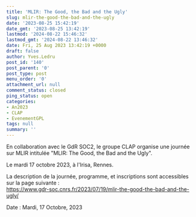 ```yaml
---
title: 'MLIR: The Good, the Bad and the Ugly'
slug: mlir-the-good-the-bad-and-the-ugly
date: '2023-08-25 15:42:19'
date_gmt: '2023-08-25 13:42:19'
lastmod: '2024-08-22 15:46:32'
lastmod_gmt: '2024-08-22 13:46:32'
date: Fri, 25 Aug 2023 13:42:19 +0000
draft: false
author: Yves.Ledru
post_id: '140'
post_parent: '0'
post_type: post
menu_order: '0'
attachment_url: null
comment_status: closed
ping_status: open
categories:
- An2023
- CLAP
- EvenementGPL
tags: null
summary: ''
---
```


En collaboration avec le GdR SOC2, le groupe CLAP organise une journée sur MLIR intitulée "MLIR: The Good, the Bad and the Ugly".

Le mardi 17 octobre 2023, à l'Irisa, Rennes.

La description de la journée, programme, et inscriptions sont accessibles sur la page suivante :  
<https://www.gdr-soc.cnrs.fr/2023/07/19/mlir-the-good-the-bad-and-the-ugly/>

Date : Mardi, 17 Octobre, 2023
